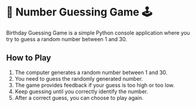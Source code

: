 # 🎲 Number Guessing Game 🕹️

Birthday Guessing Game is a simple Python console application where you try to guess a random number between 1 and 30.

## How to Play 

1. The computer generates a random number between 1 and 30.
2. You need to guess the randomly generated number.
3. The game provides feedback if your guess is too high or too low.
4. Keep guessing until you correctly identify the number.
5. After a correct guess, you can choose to play again.
